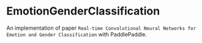 # EmotionGenderClassification
An implementation of paper `Real-time Convolutional Neural Networks for Emotion and Gender Classification` with PaddlePaddle.
